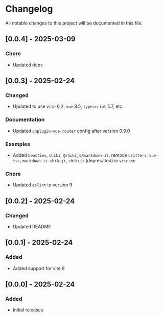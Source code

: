 # Changelog

All notable changes to this project will be documented in this file.

## [0.0.4] - 2025-03-09

### Chore

- Updated deps

## [0.0.3] - 2025-02-24

### Changed

- Updated to use `vite` 6.2, `vue` 3.5, `typescript` 5.7, etc.

### Documentation

- Updated `unplugin-vue-router` config after version 0.9.0

### Examples

- Added `beasties`, `shiki`, `@shikijs/markdown-it`, remove `critters`, `vue-tsc`, `markdown-it-shikiji`, `shikiji` (deprecated) in `vitesse`

### Chore

- Updated `eslint` to version 9

## [0.0.2] - 2025-02-24

### Changed

- Updated README

## [0.0.1] - 2025-02-24

### Added

- Added support for vite 6

## [0.0.0] - 2025-02-24

### Added

- Initial releases
